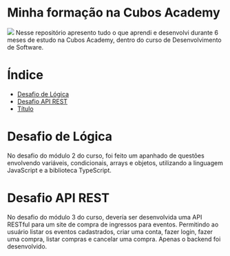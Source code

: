 <h1>Minha formação na Cubos Academy</h1>
<img loading="lazy" src=https://img.shields.io/badge/status-desenvolvendo-green)/>
Nesse repositório apresento tudo o que aprendi e desenvolvi durante 6 meses de estudo na Cubos Academy, dentro do curso de Desenvolvimento de Software.

# Índice 
* [Desafio de Lógica](#Desafio-de-Lógica)
* [Desafio API REST](#Desafio-API-REST)
* [Título](#Título)

# Desafio de Lógica
No desafio do módulo 2 do curso, foi feito um apanhado de questões envolvendo variáveis, condicionais, arrays e objetos, utilizando a linguagem JavaScript e a biblioteca TypeScript.

# Desafio API REST
No desafio do módulo 3 do curso, devería ser desenvolvida uma API RESTful para um site de compra de ingressos para eventos. Permitindo ao usuário listar os eventos cadastrados, criar uma conta, fazer login, fazer uma compra, listar compras e cancelar uma compra.
Apenas o backend foi desenvolvido.

# 
